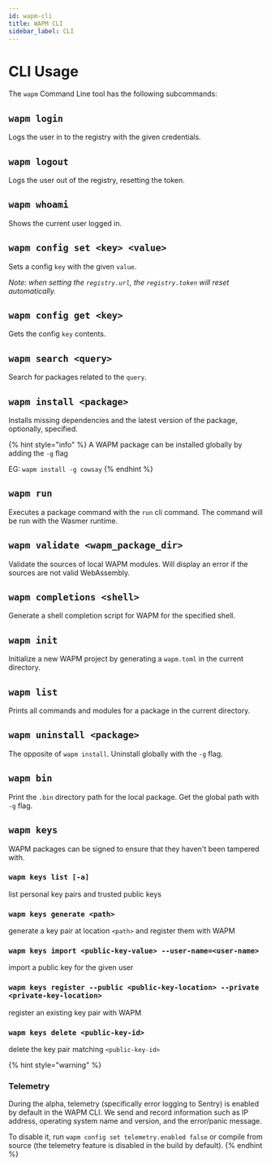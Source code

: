 ```yaml
---
id: wapm-cli
title: WAPM CLI
sidebar_label: CLI
---
```


# CLI Usage

The `wapm` Command Line tool has the following subcommands:

## `wapm login`

Logs the user in to the registry with the given credentials.

## `wapm logout`

Logs the user out of the registry, resetting the token.

## `wapm whoami`

Shows the current user logged in.

## `wapm config set <key> <value>`

Sets a config `key` with the given `value`.

_Note: when setting the `registry.url`, the `registry.token` will reset automatically._

## `wapm config get <key>`

Gets the config `key` contents.

## `wapm search <query>`

Search for packages related to the `query`.

## `wapm install <package>`

Installs missing dependencies and the latest version of the package, optionally, specified.

{% hint style="info" %}
A WAPM package can be installed globally by adding the `-g` flag

EG: `wapm install -g cowsay`
{% endhint %}

## `wapm run`

Executes a package command with the `run` cli command. The command will be run with the Wasmer runtime.

## `wapm validate <wapm_package_dir>`

Validate the sources of local WAPM modules. Will display an error if the sources are not valid WebAssembly.

## `wapm completions <shell>`

Generate a shell completion script for WAPM for the specified shell.

## `wapm init`

Initialize a new WAPM project by generating a `wapm.toml` in the current directory.

## `wapm list`

Prints all commands and modules for a package in the current directory.

## `wapm uninstall <package>`

The opposite of `wapm install`. Uninstall globally with the `-g` flag.

## `wapm bin`

Print the `.bin` directory path for the local package. Get the global path with `-g` flag.

## `wapm keys`

WAPM packages can be signed to ensure that they haven't been tampered with.

### `wapm keys list [-a]`

list personal key pairs and trusted public keys

### `wapm keys generate <path>`

generate a key pair at location `<path>` and register them with WAPM

### `wapm keys import <public-key-value> --user-name=<user-name>`

import a public key for the given user

### `wapm keys register --public <public-key-location> --private <private-key-location>`

register an existing key pair with WAPM

### `wapm keys delete <public-key-id>`

delete the key pair matching `<public-key-id>`

{% hint style="warning" %}
### Telemetry

During the alpha, telemetry (specifically error logging to Sentry) is enabled by default in the WAPM CLI. We send and record information such as IP address, operating system name and version, and the error/panic message.

To disable it, run `wapm config set telemetry.enabled false` or compile from source (the telemetry feature is disabled in the build by default).
{% endhint %}
